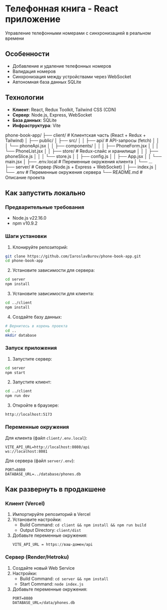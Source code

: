 # Телефонная книга - React приложение

Управление телефонными номерами с синхронизацией в реальном времени

## Особенности
- Добавление и удаление телефонных номеров
- Валидация номеров
- Синхронизация между устройствами через WebSocket
- Автономная база данных SQLite

## Технологии
- **Клиент**: React, Redux Toolkit, Tailwind CSS (CDN)
- **Сервер**: Node.js, Express, WebSocket
- **База данных**: SQLite
- **Инфраструктура**: Vite

phone-book-app/
├── client/                # Клиентская часть (React + Redux + Tailwind)
│   ├── public/
│   ├── src/
│   │   ├── api/           # API-запросы (fetch)
│   │   │   └── phoneApi.jsx
│   │   ├── components/
│   │   │   ├── PhoneForm.jsx
│   │   │   └── PhoneList.jsx
│   │   ├── store/         # Redux-слайс и хранилище
│   │   │   ├── phoneSlice.js
│   │   │   └── store.js
│   │   ├── config.js
│   │   ├── App.jsx
│   │   └── main.jsx
│   ├── .env.local         # Переменные окружения клиента
│   └── ...
├── server/                # Сервер (Node.js + Express + WebSocket)
│   ├── index.js
│   └── .env               # Переменные окружения сервера
└── README.md              # Описание проекта


## Как запустить локально

### Предварительные требования
- Node.js v22.16.0
- npm v10.9.2

### Шаги установки

1. Клонируйте репозиторий:
```bash
git clone https://github.com/IaroslavBurov/phone-book-app.git
cd phone-book-app
```

2. Установите зависимости для сервера:
```bash
cd server
npm install
```

3. Установите зависимости для клиента:
```bash
cd ../client
npm install
```

4. Создайте базу данных:
```bash
# Вернитесь в корень проекта
cd ..
mkdir database
```

### Запуск приложения

1. Запустите сервер:
```bash
cd server
npm start
```

2. Запустите клиент:
```bash
cd ../client
npm run dev
```

3. Откройте в браузере:
```
http://localhost:5173
```

### Переменные окружения

Для клиента (файл `client/.env.local`):
```env
VITE_API_URL=http://localhost:8080/api
ws://localhost:8081
```

Для сервера (файл `server/.env`):
```env
PORT=8080
DATABASE_URL=../database/phones.db
```

## Как развернуть в продакшене

### Клиент (Vercel)
1. Импортируйте репозиторий в Vercel
2. Установите настройки:
   - Build Command: `cd client && npm install && npm run build`
   - Output Directory: `client/dist`
3. Добавьте переменные окружения:
   ```env
   VITE_API_URL = https://ваш-домен/api
   ```

### Сервер (Render/Hetroku)
1. Создайте новый Web Service
2. Настройки:
   - Build Command: `cd server && npm install`
   - Start Command: `node index.js`
3. Добавьте переменные окружения:
   ```env
   PORT=8080
   DATABASE_URL=/data/phones.db
   ```